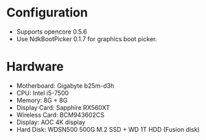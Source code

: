 # Configuration
* Supports opencore 0.5.6
* Use NdkBootPicker 0.1.7 for graphics boot picker.

# Hardware
* Motherboard: Gigabyte b25m-d3h
* CPU: Intel i5-7500
* Memory: 8G + 8G
* Display Card: Sapphire RX560XT
* Wireless Card: BCM943602CS
* Display: AOC 4K display
* Hard Disk: WDSN500 500G M.2 SSD + WD 1T HDD (Fusion disk)

